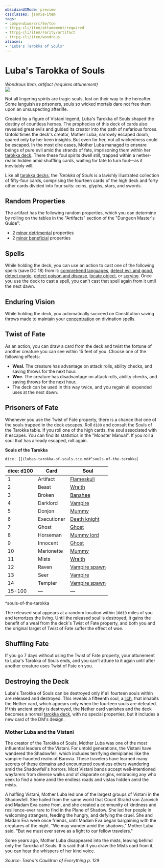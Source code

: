 ```yaml
---
obsidianUIMode: preview
cssclasses: json5e-item
tags:
- compendium/src/5e/tce
- ttrpg-cli/item/attunement/required
- ttrpg-cli/item/rarity/artifact
- ttrpg-cli/item/wondrous
aliases: 
- "Luba's Tarokka of Souls"
---
```

# Luba's Tarokka of Souls
*Wondrous Item, artifact (requires attunement)*  
![](/3-Mechanics/CLI/items/img/lubas-tarokka-of-souls.webp#right)  


Not all lingering spirits are tragic souls, lost on their way to the hereafter. Some languish as prisoners, souls so wicked mortals dare not free them upon an unsuspecting afterlife.

Created by a figure of Vistani legend, Luba's Tarokka of Souls shaped the destiny of countless heroes. The prophecies of this deck of cards also revealed great evils and guided its creator into the path of nefarious forces. Untold times the deck's creator, Mother Luba, narrowly escaped doom, spared only by her keen insights. But even for her, not all wickedness could be escaped. In the most dire cases, Mother Luba managed to ensnare beings of pure evil amid the strands of fate, imprisoning them within her [tarokka deck](/3-Mechanics/CLI/decks/tarokka-deck-cos.md). There these foul spirits dwell still, trapped within a nether-realm hidden amid shuffling cards, waiting for fate to turn foul—as it inevitably will.

Like all [tarokka decks](/3-Mechanics/CLI/decks/tarokka-deck-cos.md), the *Tarokka of Souls* is a lavishly illustrated collection of fifty-four cards, comprising the fourteen cards of the high deck and forty other cards divided into four suits: coins, glyphs, stars, and swords.

## Random Properties

The artifact has the following random properties, which you can determine by rolling on the tables in the "Artifacts" section of the "Dungeon Master's Guide":

- 2 [minor detrimental](/3-Mechanics/CLI/tables/artifact-properties-minor-detrimental-properties.md) properties  
- 2 [minor beneficial](/3-Mechanics/CLI/tables/artifact-properties-minor-beneficial-properties.md) properties  

## Spells

While holding the deck, you can use an action to cast one of the following spells (save DC 18) from it: [comprehend languages](/3-Mechanics/CLI/spells/comprehend-languages.md), [detect evil and good](/3-Mechanics/CLI/spells/detect-evil-and-good.md), [detect magic](/3-Mechanics/CLI/spells/detect-magic.md), [detect poison and disease](/3-Mechanics/CLI/spells/detect-poison-and-disease.md), [locate object](/3-Mechanics/CLI/spells/locate-object.md), or [scrying](/3-Mechanics/CLI/spells/scrying.md). Once you use the deck to cast a spell, you can't cast that spell again from it until the next dawn.

## Enduring Vision

While holding the deck, you automatically succeed on Constitution saving throws made to maintain your [concentration](/3-Mechanics/CLI/rules/conditions.md#concentration) on divination spells.

## Twist of Fate

As an action, you can draw a card from the deck and twist the fortune of another creature you can see within 15 feet of you. Choose one of the following effects:

- **Weal.** The creature has advantage on attack rolls, ability checks, and saving throws for the next hour.  
- **Woe.** The creature has disadvantage on attack rolls, ability checks, and saving throws for the next hour.  
- The deck can be used in this way twice, and you regain all expended uses at the next dawn.  

## Prisoners of Fate

Whenever you use the Twist of Fate property, there is a chance that one of the souls trapped in the deck escapes. Roll `d100` and consult the Souls of the Tarokka table. If you roll one of the high cards, the soul associated with it escapes. You can find its statistics in the "Monster Manual". If you roll a soul that has already escaped, roll again.

**Souls of the Tarokka**

`dice: [](lubas-tarokka-of-souls-tce.md#^souls-of-the-tarokka)`

| dice: d100 | Card | Soul |
|------------|------|------|
| 1 | Artifact | [Flameskull](/3-Mechanics/CLI/bestiary/undead/flameskull.md) |
| 2 | Beast | [Wraith](/3-Mechanics/CLI/bestiary/undead/wraith.md) |
| 3 | Broken | [Banshee](/3-Mechanics/CLI/bestiary/undead/banshee.md) |
| 4 | Darklord | [Vampire](/3-Mechanics/CLI/bestiary/undead/vampire.md) |
| 5 | Donjon | [Mummy](/3-Mechanics/CLI/bestiary/undead/mummy.md) |
| 6 | Executioner | [Death knight](/3-Mechanics/CLI/bestiary/undead/death-knight.md) |
| 7 | Ghost | [Ghost](/3-Mechanics/CLI/bestiary/undead/ghost.md) |
| 8 | Horseman | [Mummy lord](/3-Mechanics/CLI/bestiary/undead/mummy-lord.md) |
| 9 | Innocent | [Ghost](/3-Mechanics/CLI/bestiary/undead/ghost.md) |
| 10 | Marionette | [Mummy](/3-Mechanics/CLI/bestiary/undead/mummy.md) |
| 11 | Mists | [Wraith](/3-Mechanics/CLI/bestiary/undead/wraith.md) |
| 12 | Raven | [Vampire spawn](/3-Mechanics/CLI/bestiary/undead/vampire-spawn.md) |
| 13 | Seer | [Vampire](/3-Mechanics/CLI/bestiary/undead/vampire.md) |
| 14 | Tempter | [Vampire spawn](/3-Mechanics/CLI/bestiary/undead/vampire-spawn.md) |
| 15-100 | — | — |
^souls-of-the-tarokka

The released soul appears at a random location within `10d10` miles of you and terrorizes the living. Until the released soul is destroyed, it gains the benefit of a weal from the deck's Twist of Fate property, and both you and the original target of Twist of Fate suffer the effect of woe.

## Shuffling Fate

If you go 7 days without using the Twist of Fate property, your attunement to Luba's Tarokka of Souls ends, and you can't attune to it again until after another creature uses Twist of Fate on you.

## Destroying the Deck

Luba's Tarokka of Souls can be destroyed only if all fourteen souls within are released and destroyed. This reveals a fifteenth soul, a [lich](/3-Mechanics/CLI/bestiary/undead/lich.md), that inhabits the Nether card, which appears only when the fourteen souls are defeated. If this ancient entity is destroyed, the Nether card vanishes and the deck becomes a normal [tarokka deck](/3-Mechanics/CLI/decks/tarokka-deck-cos.md), with no special properties, but it includes a new card of the DM's design.

### Mother Luba and the Vistani

The creator of the Tarokka of Souls, Mother Luba was one of the most influential leaders of the Vistani. For untold generations, the Vistani have wandered the Shadowfell, which includes terrifying demiplanes like the vampire-haunted realm of Barovia. These travelers have learned many secrets of these domains and encountered countless others wandering amid the Shadowfell's horrors. Most Vistani bands accept well-intentioned wayfarers from diverse walks and of disparate origins, embracing any who seek to find a home amid the endless roads and vistas hidden amid the mists.

A halfling Vistani, Mother Luba led one of the largest groups of Vistani in the Shadowfell. She hailed from the same world that Count Strahd von Zarovich and Madam Eva came from, and she created a community of kindness and resilience-ever rare to find in the Plane of Shadow. She led her people in welcoming strangers, feeding the hungry, and defying the cruel. She and Madam Eva were once friends, until Madam Eva began bargaining with the creatures of the night. "We may wander amid the shadows," Mother Luba said. "But we must ever serve as a light to our fellow travelers."

Some years ago, Mother Luba disappeared into the mists, leaving behind only the Tarokka of Souls. It is said that if you draw the Mists card from it, you can hear the whispers of her kind voice.

*Source: Tasha's Cauldron of Everything p. 129*